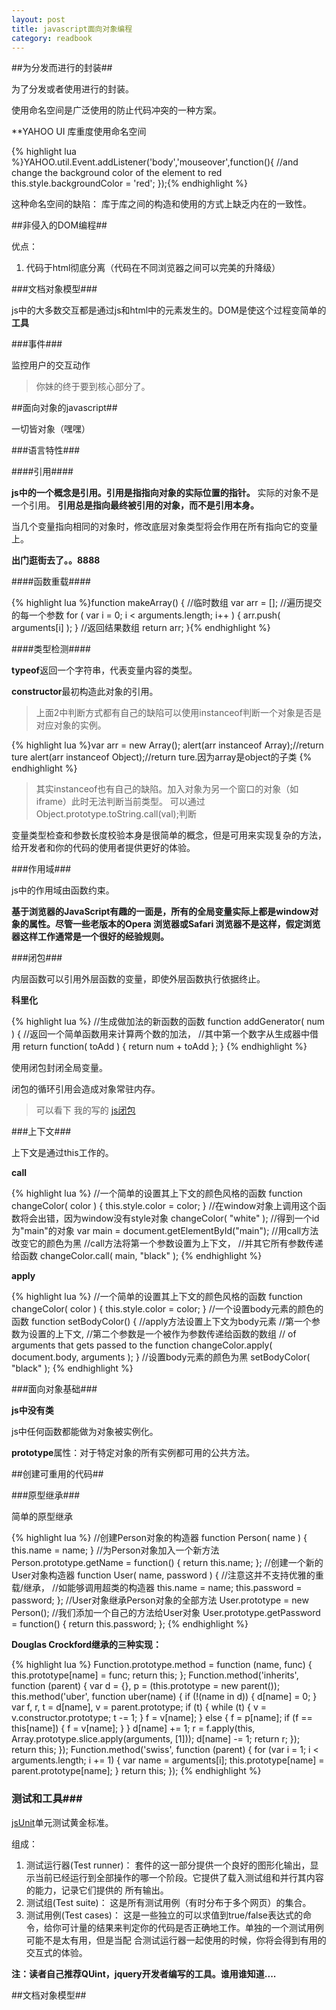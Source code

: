 ```yaml
---
layout: post
title: javascript面向对象编程
category: readbook
---
```


##为分发而进行的封装##

为了分发或者使用进行的封装。

使用命名空间是广泛使用的防止代码冲突的一种方案。

**YAHOO UI 库重度使用命名空间

{% highlight lua %}YAHOO.util.Event.addListener('body','mouseover',function(){
     //and change the background color of the element to red
     this.style.backgroundColor = 'red';
     });{% endhighlight %}

这种命名空间的缺陷：
库于库之间的构造和使用的方式上缺乏内在的一致性。

##非侵入的DOM编程##

优点：

1. 代码于html彻底分离（代码在不同浏览器之间可以完美的升降级）

###文档对象模型###

js中的大多数交互都是通过js和html中的元素发生的。DOM是使这个过程变简单的**工具**

###事件###

监控用户的交互动作

> 你妹的终于要到核心部分了。

##面向对象的javascript##

一切皆对象（嘿嘿）

###语言特性###

####引用####

**js中的一个概念是引用。引用是指指向对象的实际位置的指针。**
实际的对象不是一个引用。
**引用总是指向最终被引用的对象，而不是引用本身。**

当几个变量指向相同的对象时，修改底层对象类型将会作用在所有指向它的变量上。

**出门逛街去了。。8888**

####函数重载####

{% highlight lua %}function makeArray() {
//临时数组
var arr = [];
//遍历提交的每一个参数
for ( var i = 0; i < arguments.length; i++ ) {
arr.push( arguments[i] );
}
//返回结果数组
return arr;
}{% endhighlight %}

####类型检测####

**typeof**返回一个字符串，代表变量内容的类型。

**constructor**最初构造此对象的引用。

> 上面2中判断方式都有自己的缺陷可以使用instanceof判断一个对象是否是对应对象的实例。

{% highlight lua %}var arr = new Array();
     alert(arr instanceof Array);//return ture
     alert(arr instanceof Object);//return ture.因为array是object的子类
{% endhighlight %}

> 其实instanceof也有自己的缺陷。加入对象为另一个窗口的对象（如iframe）此时无法判断当前类型。
> 可以通过Object.prototype.toString.call(val);判断

变量类型检查和参数长度校验本身是很简单的概念，但是可用来实现复杂的方法，给开发者和你的代码的使用者提供更好的体验。

###作用域###

js中的作用域由函数约束。

**基于浏览器的JavaScript有趣的一面是，所有的全局变量实际上都是window对象的属性。尽管一些老版本的Opera 浏览器或Safari 浏览器不是这样，假定浏览器这样工作通常是一个很好的经验规则。**

###闭包###

内层函数可以引用外层函数的变量，即使外层函数执行依据终止。

**科里化**

{% highlight lua %}
//生成做加法的新函数的函数
function addGenerator( num ) {
    //返回一个简单函数用来计算两个数的加法，
    //其中第一个数字从生成器中借用
    return function( toAdd ) {
        return num + toAdd
    };
}
{% endhighlight %}

使用闭包封闭全局变量。

闭包的循环引用会造成对象常驻内存。

> 可以看下 我的写的 [js闭包](http://johnqing.github.io/posts/closure.html)

###上下文###

上下文是通过this工作的。

**call**

{% highlight lua %}
//一个简单的设置其上下文的颜色风格的函数
function changeColor( color ) {
this.style.color = color;
}
//在window对象上调用这个函数将会出错，因为window没有style对象
changeColor( "white" );
//得到一个id为"main"的对象
var main = document.getElementById("main");
//用call方法改变它的颜色为黑
//call方法将第一个参数设置为上下文，
//并其它所有参数传递给函数
changeColor.call( main, "black" );
{% endhighlight %}

**apply**

{% highlight lua %}
//一个简单的设置其上下文的颜色风格的函数
function changeColor( color ) {
this.style.color = color;
}
//一个设置body元素的颜色的函数
function setBodyColor() {
//apply方法设置上下文为body元素
//第一个参数为设置的上下文,
//第二个参数是一个被作为参数传递给函数的数组
// of arguments that gets passed to the function
changeColor.apply( document.body, arguments );
}
//设置body元素的颜色为黑
setBodyColor( "black" );
{% endhighlight %}

###面向对象基础###

**js中没有类**

js中任何函数都能做为对象被实例化。

**prototype**属性：对于特定对象的所有实例都可用的公共方法。

##创建可重用的代码##

###原型继承###

简单的原型继承

{% highlight lua %}
//创建Person对象的构造器
function Person( name ) {
this.name = name;
}
//为Person对象加入一个新方法
Person.prototype.getName = function() {
return this.name;
};
//创建一个新的User对象构造器
function User( name, password ) {
//注意这并不支持优雅的重载/继承，
//如能够调用超类的构造器
this.name = name;
this.password = password;
};
//User对象继承Person对象的全部方法
User.prototype = new Person();
//我们添加一个自己的方法给User对象
User.prototype.getPassword = function() {
return this.password;
};
{% endhighlight %}

**Douglas Crockford继承的三种实现：**

{% highlight lua %}
Function.prototype.method = function (name, func) {
this.prototype[name] = func;
return this;
};
Function.method('inherits', function (parent) {
var d = {}, p = (this.prototype = new parent());
this.method('uber', function uber(name) {
if (!(name in d)) {
d[name] = 0;
}
var f, r, t = d[name], v = parent.prototype;
if (t) {
while (t) {
v = v.constructor.prototype;
t -= 1;
}
f = v[name];
} else {
f = p[name];
if (f == this[name]) {
f = v[name];
}
}
d[name] += 1;
r = f.apply(this, Array.prototype.slice.apply(arguments, [1]));
d[name] -= 1;
return r;
});
return this;
});
Function.method('swiss', function (parent) {
for (var i = 1; i < arguments.length; i += 1) {
var name = arguments[i];
this.prototype[name] = parent.prototype[name];
}
return this;
});
{% endhighlight %}

### 测试和工具###

[jsUnit](http://www.jsunit.net/)单元测试黄金标准。

组成：

1. 测试运行器(Test runner)：
套件的这一部分提供一个良好的图形化输出，显示当前已经运行到全部操作的哪一个阶段。它提供了载入测试组和并行其内容的能力，记录它们提供的
所有输出。
2. 测试组(Test suite)：
这是所有测试用例（有时分布于多个网页）的集合。
3. 测试用例(Test cases)：
这是一些独立的可以求值到true/false表达式的命令，给你可计量的结果来判定你的代码是否正确地工作。单独的一个测试用例可能不是太有用，但是当配
合测试运行器一起使用的时候，你将会得到有用的交互式的体验。

**注：读者自己推荐QUint，jquery开发者编写的工具。谁用谁知道....**

##文档对象模型##